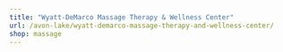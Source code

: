 ```yaml
---
title: "Wyatt-DeMarco Massage Therapy & Wellness Center"
url: /avon-lake/wyatt-demarco-massage-therapy-and-wellness-center/
shop: massage
---
```


